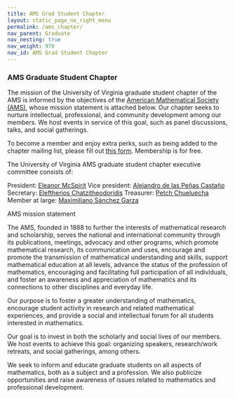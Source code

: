 ```yaml
---
title: AMS Grad Student Chapter
layout: static_page_no_right_menu
permalink: /ams_chapter/
nav_parent: Graduate
nav_nesting: true
nav_weight: 970
nav_id: AMS Grad Student Chapter
---
```


###  AMS Graduate Student Chapter

The mission of the University of Virginia graduate student chapter of the AMS is informed by the objectives of the <a href="https://www.ams.org/home/page">American Mathematical Society (AMS)</a>, whose mission statement is attached below. Our chapter seeks to nurture intellectual, professional, and community development among our members. We host events in service of this goal, such as panel discussions, talks, and social gatherings.

To become a member and enjoy extra perks, such as being added to the chapter mailing list, please fill out <a href="https://forms.gle/WRxuXZMt9JvpvvqAA">this form</a>. Membership is for free.

The University of Virginia AMS graduate student chapter executive committee consists of:

President: <a href="https://eleanormcspirit.com/">Eleanor McSpirit</a>
Vice president: <a href="https://alejandrodlpc.github.io/">Alejandro de las Peñas Castaño</a>
Secretary: <a href="https://sites.google.com/view/eleftherios-chatzitheodoridis/home">Eleftherios Chatzitheodoridis</a>
Treasurer: <a href="https://math.virginia.edu/people/guc8ns/">Petch Chueluecha</a>
Member at large: <a href="https://math.virginia.edu/people/zha5sb/">Maximiliano Sánchez Garza</a>

AMS mission statement

The AMS, founded in 1888 to further the interests of mathematical research and scholarship, serves the national and international community through its publications, meetings, advocacy and other programs, which promote mathematical research, its communication and uses, encourage and promote the transmission of mathematical understanding and skills, support mathematical education at all levels, advance the status of the profession of mathematics, encouraging and facilitating full participation of all individuals, and foster an awareness and appreciation of mathematics and its connections to other disciplines and everyday life.

Our purpose is to foster a greater understanding of mathematics, encourage student activity in research and related mathematical experiences, and provide a social and intellectual forum for all students interested in mathematics.

Our goal is to invest in both the scholarly and social lives of our members. We host events to achieve this goal: organizing speakers, research/work retreats, and social gatherings, among others.

We seek to inform and educate graduate students on all aspects of mathematics, both as a subject and a profession. We also publicize opportunities and raise awareness of issues related to mathematics and professional development.
